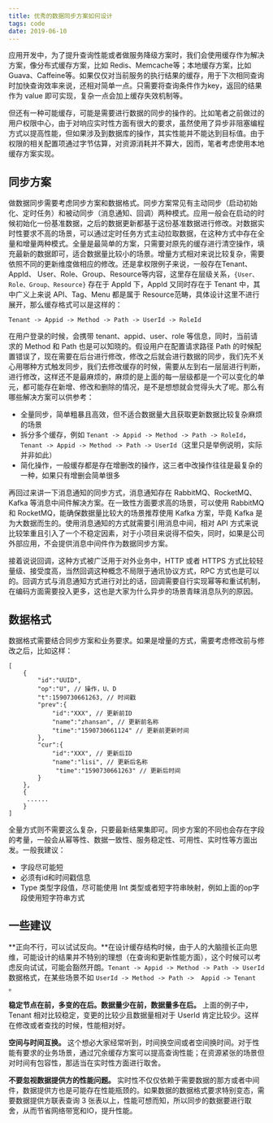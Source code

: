 ```yaml
---
title: 优秀的数据同步方案如何设计
tags: code
date: 2019-06-10
---
```


应用开发中，为了提升查询性能或者做服务降级方案时，我们会使用缓存作为解决方案，像分布式缓存方案，比如 Redis、Memcache等；本地缓存方案，比如 Guava、Caffeine等。如果仅仅对当前服务的执行结果的缓存，用于下次相同查询时加快查询效率来说，还相对简单一点。只需要将查询条件作为key，返回的结果作为 value 即可实现，复杂一点会加上缓存失效机制等。

<!-- more -->

但还有一种可能缓存，可能是需要进行数据的同步的操作的。比如笔者之前做过的用户权限中心，由于对响应实时性方面有很大的要求，虽然使用了异步非阻塞编程方式以提高性能，但如果涉及到数据库的操作，其实性能并不能达到目标值。由于权限的相关配置项通过字节估算，对资源消耗并不算大，因而，笔者考虑使用本地缓存方案实现。

## 同步方案

做数据同步需要考虑同步方案和数据格式。同步方案常见有主动同步（启动初始化、定时任务）和被动同步（消息通知、回调）两种模式。应用一般会在启动的时候初始化一份基准数据，之后的数据更新都基于这份基准数据进行修改。对数据实时性要求不高的场景，可以通过定时任务方式主动拉取数据，在这种方式中存在全量和增量两种模式。全量是最简单的方案，只需要对原先的缓存进行清空操作，填充最新的数据即可，适合数据量比较小的场景。增量方式相对来说比较复杂，需要依照不同的更新维度做相应的修改。还是拿权限例子来说，一般存在Tenant、AppId、 User、Role、Group、Resource等内容，这里存在层级关系，`{User、Role、Group、Resource}` 存在于 AppId 下，AppId 又同时存在于 Tenant 中，其中广义上来说 API、Tag、Menu 都是属于 Resource范畴，具体设计这里不进行展开，那么缓存格式可以是这样的：

```shell
Tenant -> Appid -> Method -> Path -> UserId -> RoleId
```

在用户登录的时候，会携带 tenant、appid、user、role 等信息，同时，当前请求的 Method 和 Path 也是可以知晓的。假设用户在配置请求路径 Path 的时候配置错误了，现在需要在后台进行修改，修改之后就会进行数据的同步，我们先不关心用哪种方式触发同步，我们去修改缓存的时候，需要从左到右一层层进行判断，进行修改，这样还不是最麻烦的，麻烦的是上面的每一层级都是一个可以变化的单元，都可能存在新增、修改和删除的情况，是不是想想就会觉得头大了呢。那么有哪些解决方案可以供参考：

- 全量同步，简单粗暴且高效，但不适合数据量大且获取更新数据比较复杂麻烦的场景
- 拆分多个缓存，例如 `Tenant -> Appid -> Method -> Path -> RoleId`，`Tenant -> Appid -> Method -> Path -> UserId`（这里只是举例说明，实际并非如此）
- 简化操作，一般缓存都是存在增删改的操作，这三者中改操作往往是最复杂的一种，如果只有增删会简单很多

再回过来讲一下消息通知的同步方式，消息通知存在 RabbitMQ、RocketMQ、Kafka 等消息中间件解决方案。在一致性方面要求高的场景，可以使用 RabbitMQ 和 RocketMQ，能确保数据量比较大的场景推荐使用 Kafka 方案，毕竟 Kafka 是为大数据而生的。使用消息通知的方式就需要引用消息中间，相对 API 方式来说比较笨重且引入了一个不稳定因素，对于小项目来说得不偿失，同时，如果是公司外部应用，不会提供消息中间件作为数据同步方案。

接着说说回调，这种方式被广泛用于对外业务中，HTTP 或者 HTTPS 方式比较轻量级、接受度高，当然回调这种概念不局限于通讯协议方式，RPC 方式也是可以的。回调方式与消息通知方式进行对比的话，回调需要自行实现幂等和重试机制，在编码方面需要投入更多，这也是大家为什么异步的场景青睐消息队列的原因。

## 数据格式

数据格式需要结合同步方案和业务要求。如果是增量的方式，需要考虑修改前与修改之后，比如这样：

```
[
    {
        "id":"UUID",
        "op":"U", // 操作，U、D
        "t":1590730661263, // 时间戳
        "prev":{
            "id":"XXX", // 更新前ID
            "name":"zhansan", // 更新前名称
            "time":"1590730661124" // 更新前更新时间
        },
        "cur":{
            "id":"XXX", // 更新后ID
            "name":"lisi", // 更新后名称
             "time":"1590730661263" // 更新后时间
        }
    },
    {
     ......
    }
]
```

全量方式则不需要这么复杂，只要最新结果集即可。同步方案的不同也会存在字段的考量，一般会从幂等性、数据一致性、服务稳定性、可用性、实时性等方面出发。一般我建议：

- 字段尽可能短
- 必须有id和时间戳信息
- Type 类型字段值，尽可能使用 Int 类型或者短字符串映射，例如上面的op字段使用短字符串方式

## 一些建议

**正向不行，可以试试反向。**在设计缓存结构时候，由于人的大脑擅长正向思维，可能设计的结果并不特别的理想（在查询和更新性能方面），这个时候可以考虑反向试试，可能会豁然开朗。`Tenant -> Appid -> Method -> Path -> UserId` 数据格式，在某些场景不如 `UserId -> Method -> Path ->  Appid -> Tenant` 。

**稳定节点在前，多变的在后。数据量少在前，数据量多在后。** 上面的例子中，Tenant 相对比较稳定，变更的比较少且数据量相对于 UserId 肯定比较少。这样在修改或者查找的时候，性能相对好。

**空间与时间互换。** 这个想必大家经常听到，时间换空间或者空间换时间。对于性能有要求的业务场景，通过冗余缓存方案可以提高查询性能；在资源紧张的场景但对时间有包容性，那适当在实时性方面进行取舍。

**不要忽视数据提供方的性能问题。** 实时性不仅仅依赖于需要数据的那方或者中间件，数据提供方也是可能存在性能瓶颈的。如果数据的数据格式要求特别变态，需要数据提供方联表查询 3 张表以上，性能可想而知，所以同步的数据要进行取舍，从而节省网络带宽和IO，提升性能。